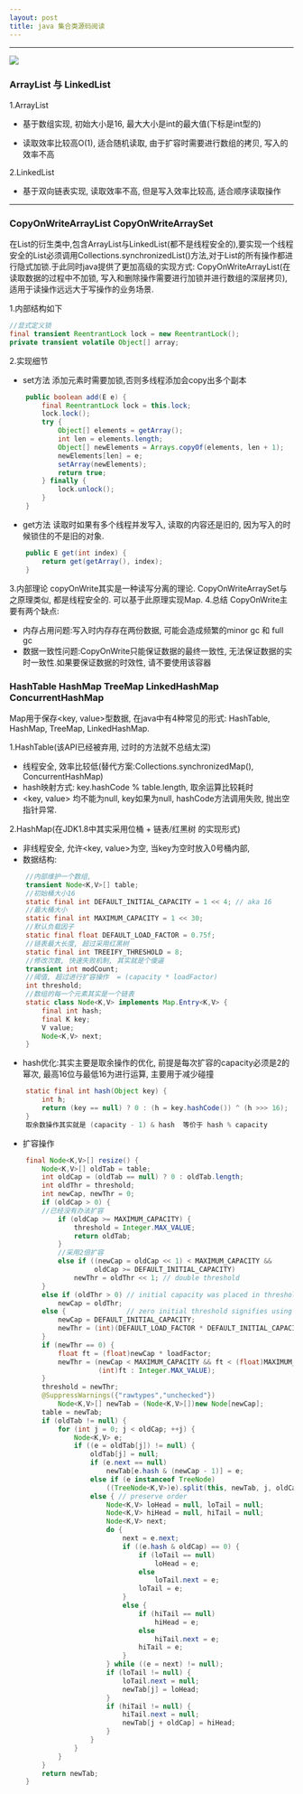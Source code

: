 ```yaml
---
layout: post
title: java 集合类源码阅读
---
```

***

![](javaCollectionFrame.png)
### ArrayList 与 LinkedList

1.ArrayList
+ 基于数组实现, 初始大小是16, 最大大小是int的最大值(下标是int型的)

+ 读取效率比较高O(1), 适合随机读取, 由于扩容时需要进行数组的拷贝, 写入的效率不高

2.LinkedList
+ 基于双向链表实现, 读取效率不高, 但是写入效率比较高, 适合顺序读取操作

***

### CopyOnWriteArrayList CopyOnWriteArraySet


在List的衍生类中,包含ArrayList与LinkedList(都不是线程安全的),要实现一个线程安全的List必须调用Collections.synchronizedList()方法,对于List的所有操作都进行隐式加锁.于此同时java提供了更加高级的实现方式: CopyOnWriteArrayList(在读取数据的过程中不加锁, 写入和删除操作需要进行加锁并进行数组的深层拷贝),适用于读操作远远大于写操作的业务场景.

1.内部结构如下

```java
//显式定义锁
final transient ReentrantLock lock = new ReentrantLock();
private transient volatile Object[] array;
```

2.实现细节
+ set方法
添加元素时需要加锁,否则多线程添加会copy出多个副本
```java
    public boolean add(E e) {
        final ReentrantLock lock = this.lock;
        lock.lock();
        try {
            Object[] elements = getArray();
            int len = elements.length;
            Object[] newElements = Arrays.copyOf(elements, len + 1);
            newElements[len] = e;
            setArray(newElements);
            return true;
        } finally {
            lock.unlock();
        }
    }
```

+ get方法
读取时如果有多个线程并发写入, 读取的内容还是旧的, 因为写入的时候锁住的不是旧的对象.
```java
    public E get(int index) {
        return get(getArray(), index);
    }
```

3.内部理论
copyOnWrite其实是一种读写分离的理论.
CopyOnWriteArraySet与之原理类似, 都是线程安全的.
可以基于此原理实现Map.
4.总结
CopyOnWrite主要有两个缺点:
+ 内存占用问题:写入时内存存在两份数据, 可能会造成频繁的minor gc 和 full gc
+ 数据一致性问题:CopyOnWrite只能保证数据的最终一致性, 无法保证数据的实时一致性.如果要保证数据的时效性, 请不要使用该容器

### HashTable HashMap TreeMap LinkedHashMap ConcurrentHashMap
Map用于保存<key, value>型数据, 在java中有4种常见的形式: HashTable, HashMap, TreeMap, LinkedHashMap.

1.HashTable(该API已经被弃用, 过时的方法就不总结太深)
+ 线程安全, 效率比较低(替代方案:Collections.synchronizedMap(), ConcurrentHashMap)
+ hash映射方式: key.hashCode % table.length, 取余运算比较耗时
+ <key, value> 均不能为null, key如果为null, hashCode方法调用失败, 抛出空指针异常.

2.HashMap(在JDK1.8中其实采用位桶 + 链表/红黑树 的实现形式)
+ 非线程安全, 允许<key, value>为空, 当key为空时放入0号桶内部,
+ 数据结构:
```java
    //内部维护一个数组,
    transient Node<K,V>[] table;
    //初始桶大小16
    static final int DEFAULT_INITIAL_CAPACITY = 1 << 4; // aka 16
    //最大桶大小
    static final int MAXIMUM_CAPACITY = 1 << 30;
    //默认负载因子
    static final float DEFAULT_LOAD_FACTOR = 0.75f;
    //链表最大长度, 超过采用红黑树
    static final int TREEIFY_THRESHOLD = 8;
    //修改次数, 快速失败机制, 其实就是个傻逼
    transient int modCount;
    //阈值, 超过进行扩容操作  = (capacity * loadFactor)
    int threshold;
    //数组的每一个元素其实是一个链表
    static class Node<K,V> implements Map.Entry<K,V> {
        final int hash;
        final K key;
        V value;
        Node<K,V> next;
    }
```
+ hash优化:其实主要是取余操作的优化, 前提是每次扩容的capacity必须是2的幂次, 最高16位与最低16为进行运算, 主要用于减少碰撞
```java
    static final int hash(Object key) {
        int h;
        return (key == null) ? 0 : (h = key.hashCode()) ^ (h >>> 16);
    }
    取余数操作其实就是 (capacity - 1) & hash  等价于 hash % capacity
```
+ 扩容操作
```java
    final Node<K,V>[] resize() {
        Node<K,V>[] oldTab = table;
        int oldCap = (oldTab == null) ? 0 : oldTab.length;
        int oldThr = threshold;
        int newCap, newThr = 0;
        if (oldCap > 0) {
        //已经没有办法扩容
            if (oldCap >= MAXIMUM_CAPACITY) {
                threshold = Integer.MAX_VALUE;
                return oldTab;
            }
            //采用2倍扩容
            else if ((newCap = oldCap << 1) < MAXIMUM_CAPACITY &&
                     oldCap >= DEFAULT_INITIAL_CAPACITY)
                newThr = oldThr << 1; // double threshold
        }
        else if (oldThr > 0) // initial capacity was placed in threshold
            newCap = oldThr;
        else {               // zero initial threshold signifies using defaults
            newCap = DEFAULT_INITIAL_CAPACITY;
            newThr = (int)(DEFAULT_LOAD_FACTOR * DEFAULT_INITIAL_CAPACITY);
        }
        if (newThr == 0) {
            float ft = (float)newCap * loadFactor;
            newThr = (newCap < MAXIMUM_CAPACITY && ft < (float)MAXIMUM_CAPACITY ?
                      (int)ft : Integer.MAX_VALUE);
        }
        threshold = newThr;
        @SuppressWarnings({"rawtypes","unchecked"})
            Node<K,V>[] newTab = (Node<K,V>[])new Node[newCap];
        table = newTab;
        if (oldTab != null) {
            for (int j = 0; j < oldCap; ++j) {
                Node<K,V> e;
                if ((e = oldTab[j]) != null) {
                    oldTab[j] = null;
                    if (e.next == null)
                        newTab[e.hash & (newCap - 1)] = e;
                    else if (e instanceof TreeNode)
                        ((TreeNode<K,V>)e).split(this, newTab, j, oldCap);
                    else { // preserve order
                        Node<K,V> loHead = null, loTail = null;
                        Node<K,V> hiHead = null, hiTail = null;
                        Node<K,V> next;
                        do {
                            next = e.next;
                            if ((e.hash & oldCap) == 0) {
                                if (loTail == null)
                                    loHead = e;
                                else
                                    loTail.next = e;
                                loTail = e;
                            }
                            else {
                                if (hiTail == null)
                                    hiHead = e;
                                else
                                    hiTail.next = e;
                                hiTail = e;
                            }
                        } while ((e = next) != null);
                        if (loTail != null) {
                            loTail.next = null;
                            newTab[j] = loHead;
                        }
                        if (hiTail != null) {
                            hiTail.next = null;
                            newTab[j + oldCap] = hiHead;
                        }
                    }
                }
            }
        }
        return newTab;
    }
```



